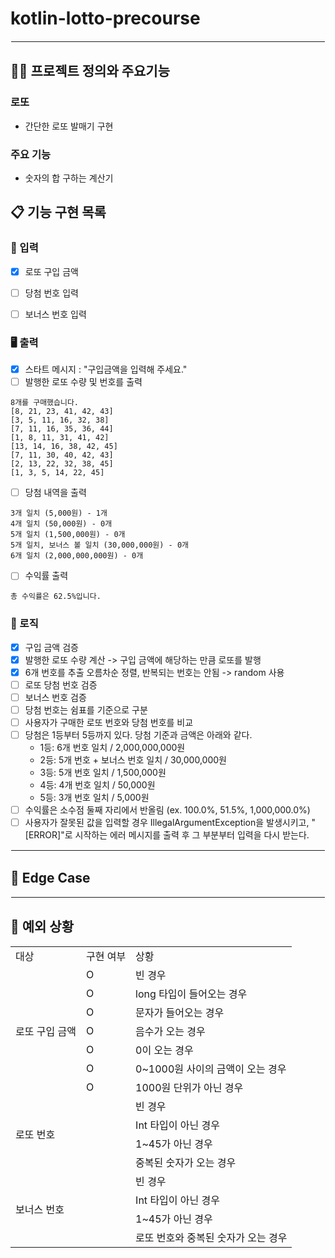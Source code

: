 # kotlin-lotto-precourse

<hr style="border: 1.5px solid white;">

## 🧑‍💻 프로젝트 정의와 주요기능

### 로또

- 간단한 로또 발매기 구현

### 주요 기능

- 숫자의 합 구하는 계산기

## 📋 기능 구현 목록

### 🙋 입력

- [X] 로또 구입 금액
- [ ] 당첨 번호 입력
- [ ] 보너스 번호 입력


### 🖥 출력

- [X] 스타트 메시지 : "구입금액을 입력해 주세요."
- [ ] 발행한 로또 수량 및 번호를 출력
```
8개를 구매했습니다.
[8, 21, 23, 41, 42, 43]
[3, 5, 11, 16, 32, 38]
[7, 11, 16, 35, 36, 44]
[1, 8, 11, 31, 41, 42]
[13, 14, 16, 38, 42, 45]
[7, 11, 30, 40, 42, 43]
[2, 13, 22, 32, 38, 45]
[1, 3, 5, 14, 22, 45]
```
- [ ] 당첨 내역을 출력
```
3개 일치 (5,000원) - 1개
4개 일치 (50,000원) - 0개
5개 일치 (1,500,000원) - 0개
5개 일치, 보너스 볼 일치 (30,000,000원) - 0개
6개 일치 (2,000,000,000원) - 0개

```
- [ ] 수익률 출력
```
총 수익률은 62.5%입니다.
```
### 🌈 로직

- [X] 구입 금액 검증
- [X] 발행한 로또 수량 계산 -> 구입 금액에 해당하는 만큼 로또를 발행
- [X] 6개 번호를 추출 오름차순 정렬, 반복되는 번호는 안됨 -> random 사용
- [ ] 로또 당첨 번호 검증
- [ ] 보너스 번호 검증
- [ ] 당첨 번호는 쉼표를 기준으로 구분
- [ ] 사용자가 구매한 로또 번호와 당첨 번호를 비교
- [ ] 당첨은 1등부터 5등까지 있다. 당첨 기준과 금액은 아래와 같다.
  - 1등: 6개 번호 일치 / 2,000,000,000원
  - 2등: 5개 번호 + 보너스 번호 일치 / 30,000,000원
  - 3등: 5개 번호 일치 / 1,500,000원
  - 4등: 4개 번호 일치 / 50,000원
  - 5등: 3개 번호 일치 / 5,000원
- [ ] 수익률은 소수점 둘째 자리에서 반올림  (ex. 100.0%, 51.5%, 1,000,000.0%)
- [ ] 사용자가 잘못된 값을 입력할 경우 IllegalArgumentException을 발생시키고, "[ERROR]"로 시작하는 에러 메시지를 출력 후 그 부분부터 입력을 다시 받는다.

<hr style="border: 1px solid white;">


## 🤔 Edge Case


<hr style="border: 1px solid white;">

## 🚫 예외 상황
<table>
   <tr>
      <td>대상</td>
      <td>구현 여부</td>
      <td>상황</td>
   </tr>
    <tr>
      <td rowspan="7">로또 구입 금액</td>
      <td>O</td>
      <td>빈 경우</td>
    </tr>
    <tr>
      <td>O</td>
      <td>long 타입이 들어오는 경우</td>
    </tr>
    <tr>
      <td>O</td>
      <td>문자가 들어오는 경우</td>
    </tr>
    <tr>
      <td>O</td>
      <td>음수가 오는 경우</td>
    </tr>
    <tr>
      <td>O</td>
      <td>0이 오는 경우</td>
    </tr>
    <tr>
      <td>O</td>
      <td>0~1000원 사이의 금액이 오는 경우</td>
    </tr>
    <tr>
      <td>O</td>
      <td>1000원 단위가 아닌 경우</td>
    </tr>
    <tr>
      <td rowspan="4">로또 번호</td>
      <td></td>
      <td>빈 경우</td>
    </tr>
  <tr>
      <td></td>
      <td>Int 타입이 아닌 경우</td>
    </tr>
    <tr>
      <td></td>
      <td>1~45가 아닌 경우</td>
    </tr>
    <tr>
      <td></td>
      <td>중복된 숫자가 오는 경우</td>
    </tr>
    <tr>
      <td rowspan="4">보너스 번호</td>
      <td></td>
      <td>빈 경우</td>
    </tr>
 <tr>
      <td></td>
      <td>Int 타입이 아닌 경우</td>
    </tr>
    <tr>
      <td></td>
      <td>1~45가 아닌 경우</td>
    </tr>
<tr>
      <td></td>
      <td>로또 번호와 중복된 숫자가 오는 경우</td>
    </tr>
</table>